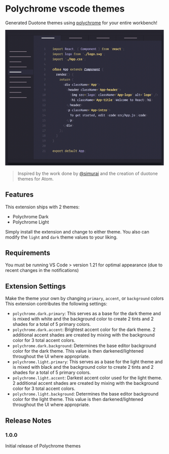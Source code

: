 # Polychrome vscode themes

Generated Duotone themes using [polychrome](https://github.com/cdonohue/polychrome) for your entire workbench!

![Demo](./images/demo.gif)

>Inspired by the work done by [@simurai](https://github.com/simurai) and the creation of duotone themes for Atom.

## Features

This extension ships with 2 themes:
* Polychrome Dark
* Polychrome Light 

Simply install the extension and change to either theme. You also can modify the `light` and `dark` theme values to your liking.

## Requirements

You must be running VS Code > version 1.21 for optimal appearance (due to recent changes in the notifications)

## Extension Settings

Make the theme your own by changing `primary`, `accent`, or `background` colors
This extension contributes the following settings:

* `polychrome.dark.primary`: This serves as a base for the dark theme and is mixed with white and the background color to create 2 tints and 2 shades for a total of 5 primary colors. 
* `polychrome.dark.accent`: Brightest accent color for the dark theme. 2 additional accent shades are created by mixing with the background color for 3 total accent colors.
* `polychrome.dark.background`: Determines the base editor background color for the dark theme. This value is then darkened/lightened throughout the UI where appropriate.
* `polychrome.light.primary`: This serves as a base for the light theme and is mixed with black and the background color to create 2 tints and 2 shades for a total of 5 primary colors. 
* `polychrome.light.accent`: Darkest accent color used for the light theme. 2 additional accent shades are created by mixing with the background color for 3 total accent colors.
* `polychrome.light.background`: Determines the base editor background color for the light theme. This value is then darkened/lightened throughout the UI where appropriate.

## Release Notes

### 1.0.0

Initial release of Polychrome themes
